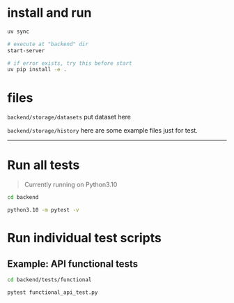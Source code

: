 # install and run

```bash
uv sync

# execute at "backend" dir
start-server

# if error exists, try this before start
uv pip install -e .
```

# files

`backend/storage/datasets` put dataset here

`backend/storage/history` here are some example files just for test.

---

# Run all tests
> Currently running on Python3.10

```bash
cd backend

python3.10 -m pytest -v
```

# Run individual test scripts
## Example: API functional tests

```bash
cd backend/tests/functional

pytest functional_api_test.py
```
